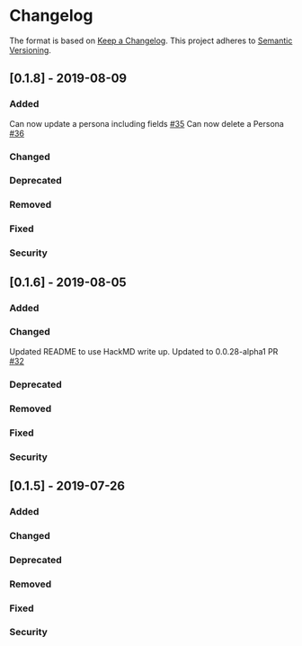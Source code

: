 # Changelog
The format is based on [Keep a Changelog](https://keepachangelog.com/en/1.0.0/).
This project adheres to [Semantic Versioning](https://semver.org/spec/v2.0.0.html).

## [0.1.8] - 2019-08-09

### Added
Can now update a persona including fields [#35](!https://github.com/holochain/personas-profiles/pull/35)
Can now delete a Persona [#36](!https://github.com/holochain/personas-profiles/pull/36)
### Changed

### Deprecated

### Removed

### Fixed

### Security

## [0.1.6] - 2019-08-05

### Added

### Changed
Updated README to use HackMD write up.
Updated to 0.0.28-alpha1 PR [#32](!https://github.com/holochain/personas-profiles/pull/32)
### Deprecated

### Removed

### Fixed

### Security

## [0.1.5] - 2019-07-26

### Added

### Changed

### Deprecated

### Removed

### Fixed

### Security
